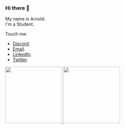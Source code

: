 ### Hi there 👋

<!-- **AprilArn/AprilArn** is a ✨ _special_ ✨ repository because its `README.md` (this file) appears on your GitHub profile. -->
My name is Arnold.<br>
I'm a Student.<br>

Touch me:
- [Discord](599247125318205440).
- [Email](urjelarnoldb@gmail.com).
- [LinkedIn](https://www.linkedin.com/in/april-arn-628ab02a4/).
- [Twitter](https://twitter.com/AprilArn_).

<p align="left">
<a href="https://github.com/penuliscode">
  <img height="180em" src="https://github-readme-stats-eight-theta.vercel.app/api?username=penuliscode&show_icons=true&theme=algolia&include_all_commits=true&count_private=true"/>
  <img height="180em" src="https://github-readme-stats-eight-theta.vercel.app/api/top-langs/?username=penuliscode&layout=compact&theme=algolia"/>
</a>
</p>
